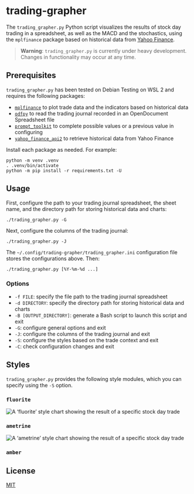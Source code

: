 # trading-grapher #

<!-- Python script that visualizes the results of stock day trading in a
spreadsheet using mplfinance based on historical data from Yahoo Finance -->

The `trading_grapher.py` Python script visualizes the results of stock day
trading in a spreadsheet, as well as the MACD and the stochastics, using the
`mplfinance` package based on historical data from [Yahoo
Finance](https://finance.yahoo.com/).

> **Warning**: `trading_grapher.py` is currently under heavy development.
> Changes in functionality may occur at any time.

## Prerequisites ##

`trading_grapher.py` has been tested on Debian Testing on WSL 2 and requires
the following packages:

  * [`mplfinance`](https://github.com/matplotlib/mplfinance) to plot trade data
    and the indicators based on historical data
  * [`odfpy`](https://github.com/eea/odfpy) to read the trading journal
    recorded in an OpenDocument Spreadsheet file
  * [`prompt_toolkit`](https://python-prompt-toolkit.readthedocs.io/en/master/index.html)
    to complete possible values or a previous value in configuring
  * [`yahoo_finance_api2`](https://github.com/pkout/yahoo_finance_api2) to
    retrieve historical data from Yahoo Finance

Install each package as needed. For example:

``` shell
python -m venv .venv
. .venv/bin/activate
python -m pip install -r requirements.txt -U
```

## Usage ##

First, configure the path to your trading journal spreadsheet, the sheet name,
and the directory path for storing historical data and charts:

``` shell
./trading_grapher.py -G
```

Next, configure the columns of the trading journal:

``` shell
./trading_grapher.py -J
```

The `~/.config/trading-grapher/trading_grapher.ini` configuration file stores
the configurations above. Then:

``` shell
./trading_grapher.py [%Y-%m-%d ...]
```

### Options ###

  * `-f FILE`: specify the file path to the trading journal spreadsheet
  * `-d DIRECTORY`: specify the directory path for storing historical data and
    charts
  * `-B [OUTPUT_DIRECTORY]`: generate a Bash script to launch this script and
    exit
  * `-G`: configure general options and exit
  * `-J`: configure the columns of the trading journal and exit
  * `-S`: configure the styles based on the trade context and exit
  * `-C`: check configuration changes and exit

## Styles ##

`trading_grapher.py` provides the following style modules, which you can
specify using the `-S` option.

### `fluorite` ###

![A ‘fluorite’ style chart showing the result of a specific stock day
trade](examples/fluorite.png)

### `ametrine` ###

![A ‘ametrine’ style chart showing the result of a specific stock day
trade](examples/ametrine.png)

### `amber` ###

<!-- ![A ‘amber’ style chart showing the result of a specific stock day
trade](examples/amber.png) -->

## License ##

[MIT](LICENSE.md)
